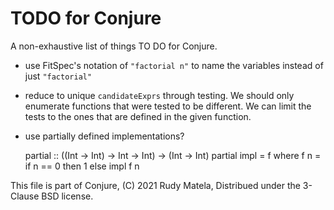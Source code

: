 TODO for Conjure
================

A non-exhaustive list of things TO DO for Conjure.

* use FitSpec's notation of `"factorial n"` to name the variables
  instead of just `"factorial"`

* reduce to unique `candidateExprs` through testing.
  We should only enumerate functions that were tested to be different.
  We can limit the tests to the ones that are defined in the given function.

* use partially defined implementations?

    partial :: ((Int -> Int) -> Int -> Int) -> (Int -> Int)
    partial impl  =  f
      where
      f n  =  if n == 0
              then 1
              else impl f n


This file is part of Conjure,
(C) 2021 Rudy Matela,
Distribued under the 3-Clause BSD license.
